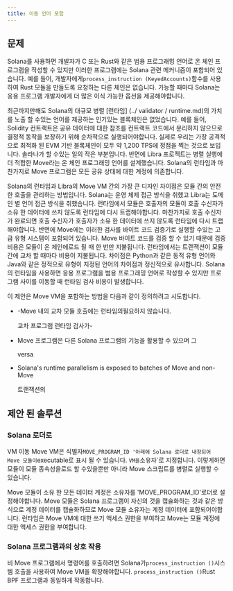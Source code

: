 ```yaml
---
title: 이동 언어 포함
---
```


## 문제

Solana를 사용하면 개발자가 C 또는 Rust와 같은 범용 프로그래밍 언어로 온 체인 프로그램을 작성할 수 있지만 이러한 프로그램에는 Solana 관련 메커니즘이 포함되어 있습니다. 예를 들어, 개발자에게`process_instruction (KeyedAccounts)`함수를 사용하여 Rust 모듈을 만들도록 요청하는 다른 체인은 없습니다. 가능할 때마다 Solana는 응용 프로그램 개발자에게 더 많은 이식 가능한 옵션을 제공해야합니다.

최근까지만해도 Solana의 대규모 병렬 \[런타임\] (../ validator / runtime.md)의 가치를 노출 할 수있는 언어를 제공하는 인기있는 블록체인은 없었습니다. 예를 들어, Solidity 컨트랙트은 공유 데이터에 대한 참조를 컨트랙트 코드에서 분리하지 않으므로 결정적 동작을 보장하기 위해 순차적으로 실행되어야합니다. 실제로 우리는 가장 공격적으로 최적화 된 EVM 기반 블록체인이 모두 약 1,200 TPS에 정점을 찍는 것으로 보입니다. 솔라나가 할 수있는 일의 작은 부분입니다. 반면에 Libra 프로젝트는 병렬 실행에 더 적합한 Move라는 온 체인 프로그래밍 언어를 설계했습니다. Solana의 런타임과 마찬가지로 Move 프로그램은 모든 공유 상태에 대한 계정에 의존합니다.

Solana의 런타임과 Libra의 Move VM 간의 가장 큰 디자인 차이점은 모듈 간의 안전한 호출을 관리하는 방법입니다. Solana는 운영 체제 접근 방식을 취했고 Libra는 도메인 별 언어 접근 방식을 취했습니다. 런타임에서 모듈은 호출자의 모듈이 호출 수신자가 소유 한 데이터에 쓰지 않도록 런타임에 다시 트랩해야합니다. 마찬가지로 호출 수신자가 완료되면 호출 수신자가 호출자가 소유 한 데이터에 쓰지 않도록 런타임에 다시 트랩해야합니다. 반면에 Move에는 이러한 검사를 바이트 코드 검증기로 실행할 수있는 고급 유형 시스템이 포함되어 있습니다. Move 바이트 코드를 검증 할 수 있기 때문에 검증 비용은 모듈이 온 체인에로드 될 때 한 번만 지불됩니다. 런타임에서는 트랜잭션이 모듈간에 교차 할 때마다 비용이 지불됩니다. 차이점은 Python과 같은 동적 유형 언어와 Java와 같은 정적으로 유형이 지정된 언어의 차이점과 정신적으로 유사합니다. Solana의 런타임을 사용하면 응용 프로그램을 범용 프로그래밍 언어로 작성할 수 있지만 프로그램 사이를 이동할 때 런타임 검사 비용이 발생합니다.

이 제안은 Move VM을 포함하는 방법을 다음과 같이 정의하려고 시도합니다.

- -Move 내의 교차 모듈 호출에는 런타임의필요하지 않습니다.

  교차 프로그램 런타임 검사가-

- Move 프로그램은 다른 Solana 프로그램의 기능을 활용할 수 있으며 그

  versa

- Solana's runtime parallelism is exposed to batches of Move and non-Move

  트랜잭션의

## 제안 된 솔루션

### Solana 로더로

VM 이동 Move VM은 식별자`MOVE_PROGRAM_ID '아래에 Solana 로더로 내장되어 Move 모듈이`executable로 표시 될 수 있습니다. `VM을`소유자`로 지정합니다. 이렇게하면 모듈이 모듈 종속성을로드 할 수있을뿐만 아니라 Move 스크립트를 병렬로 실행할 수 있습니다.

Move 모듈이 소유 한 모든 데이터 계정은 소유자를 'MOVE_PROGRAM_ID'로더로 설정해야합니다. Move 모듈은 Solana 프로그램이 자신의 것을 캡슐화하는 것과 같은 방식으로 계정 데이터를 캡슐화하므로 Move 모듈 소유자는 계정 데이터에 포함되어야합니다. 런타임은 Move VM에 대한 쓰기 액세스 권한을 부여하고 Move는 모듈 계정에 대한 액세스 권한을 부여합니다.

### Solana 프로그램과의 상호 작용

비 Move 프로그램에서 명령어를 호출하려면 Solana가`process_instruction ()`시스템 호출을 사용하여 Move VM을 확장해야합니다. `process_instruction ()`Rust BPF 프로그램과 동일하게 작동합니다.
